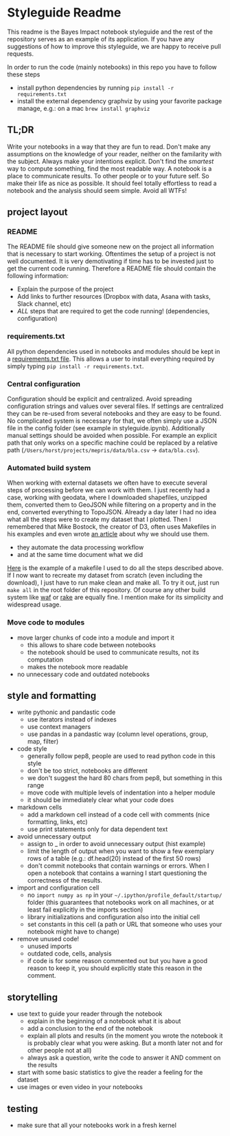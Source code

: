 # Styleguide Readme

This readme is the Bayes Impact notebook styleguide and the rest of the repository serves as an example of its application. If you have any suggestions of how to improve this styleguide, we are happy to receive pull requests.

In order to run the code (mainly notebooks) in this repo you have to follow these steps

* install python dependencies by running `pip install -r requirements.txt`
* install the external dependency graphviz by using your favorite package manage, e.g.: on a mac `brew install graphviz`


## TL;DR

Write your notebooks in a way that they are fun to read. Don't make any assumptions on the knowledge of your reader, neither on the familarity with the subject. Always make your intentions explicit. Don't find the *smartest* way to compute something, find the most readable way. A notebook is a place to communicate results. To other people or to your future self. So make their life as nice as possible. It should feel totally effortless to read a notebook and the analysis should seem simple. Avoid all WTFs!


## project layout


### README

The README file should give someone new on the project all information that is necessary to start working. Oftentimes the setup of a project is not well documented. It is very demotivating if time has to be invested just to get the current code running. Therefore a README file should contain the following information:

* Explain the purpose of the project
* Add links to further resources (Dropbox with data, Asana with tasks, Slack channel, etc)
* *ALL* steps that are required to get the code running! (dependencies, configuration)


### requirements.txt

All python dependencies used in notebooks and modules should be kept in a [requirements.txt file](https://pip.pypa.io/en/latest/user_guide.html#requirements-files). This allows a user to install everything required by simply typing `pip install -r requirements.txt`.


### Central configuration

Configuration should be explicit and centralized. Avoid spreading configuration strings and values over several files. If settings are centralized they can be re-used from several notebooks and they are easy to be found. No complicated system is necessary for that, we often simply use a JSON file in the config folder (see example in styleguide.ipynb). Additionally manual settings should be avoided when possible. For example an explicit path that only works on a specific machine could be replaced by a relative path (`/Users/horst/projects/mepris/data/bla.csv` -> `data/bla.csv`).


### Automated build system

When working with external datasets we often have to execute several steps of processing before we can work with them. I just recently had a case, working with geodata, where I downloaded shapefiles, unzipped them, converted them to GeoJSON while filtering on a property and in the end, converted everything to TopoJSON. Already a day later I had no idea what all the steps were to create my dataset that I plotted. Then I remembered that Mike Bostock, the creator of D3, often uses Makefiles in his examples and even wrote [an article](http://bost.ocks.org/mike/make/) about why we should use them.

* they automate the data processing workflow
* and at the same time document what we did

[Here](Makefile) is the example of a makefile I used to do all the steps described above. If I now want to recreate my dataset from scratch (even including the download), I just have to run make clean and make all. To try it out, just run `make all` in the root folder of this repository. Of course any other build system like [waf](https://waf.io/) or [rake](https://github.com/ruby/rake) are equally fine. I mention make for its simplicity and widespread usage.


### Move code to modules

* move larger chunks of code into a module and import it
  - this allows to share code between notebooks
  - the notebook should be used to communicate results, not its computation
  - makes the notebook more readable
* no unnecessary code and outdated notebooks


## style and formatting

* write pythonic and pandastic code
  - use iterators instead of indexes
  - use context managers
  - use pandas in a pandastic way (column level operations, group, map, filter)
* code style
  - generally follow pep8, people are used to read python code in this style
  - don't be too strict, notebooks are different
  - we don't suggest the hard 80 chars from pep8, but something in this range
  - move code with multiple levels of indentation into a helper module
  - it should be immediately clear what your code does
* markdown cells
  - add a markdown cell instead of a code cell with comments (nice formatting, links, etc)
  - use print statements only for data dependent text
* avoid unnecessary output
  - assign to _ in order to avoid unnecessary output (hist example)
  - limit the length of output when you want to show a few exemplary rows of a table (e.g.: df.head(20) instead of the first 50 rows)
  - don't commit notebooks that contain warnings or errors. When I open a notebook that contains a warning I start questioning the correctness of the results.
* import and configuration cell
  - no `import numpy as np` in your `~/.ipython/profile_default/startup/` folder (this guarantees that notebooks work on all machines, or at least fail explicitly in the imports section)
  - library initializations and configuration also into the initial cell
  - set constants in this cell (a path or URL that someone who uses your notebook might have to change)
* remove unused code!
  - unused imports
  - outdated code, cells, analysis
  - if code is for some reason commented out but you have a good reason to keep it, you should explicitly state this reason in the comment.


## storytelling

* use text to guide your reader through the notebook
  - explain in the beginning of a notebook what it is about
  - add a conclusion to the end of the notebook
  - explain all plots and results (in the moment you wrote the notebook it is probably clear what you were asking. But a month later not and for other people not at all)
  - always ask a question, write the code to answer it AND comment on the results
* start with some basic statistics to give the reader a feeling for the dataset
* use images or even video in your notebooks


## testing

* make sure that all your notebooks work in a fresh kernel

